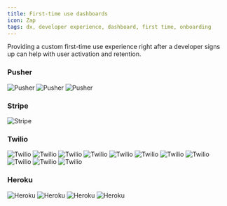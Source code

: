 ```yaml
---
title: First-time use dashboards
icon: Zap
tags: dx, developer experience, dashboard, first time, onboarding
---
```


Providing a custom first-time use experience right after a developer
signs up can help with user activation and retention.

### Pusher

![Pusher](../images/dx/pusher/pusher-10.png)
![Pusher](../images/dx/pusher/pusher-11.png)
![Pusher](../images/dx/pusher/pusher-12.png)

### Stripe

![Stripe](../images/dx/stripe/stripe-19.png)

### Twilio

![Twilio](../images/dx/twilio/twilio-8.png)
![Twilio](../images/dx/twilio/twilio-9.png)
![Twilio](../images/dx/twilio/twilio-10.png)
![Twilio](../images/dx/twilio/twilio-11.png)
![Twilio](../images/dx/twilio/twilio-12.png)
![Twilio](../images/dx/twilio/twilio-13.png)
![Twilio](../images/dx/twilio/twilio-14.png)
![Twilio](../images/dx/twilio/twilio-15.png)
![Twilio](../images/dx/twilio/twilio-17.png)
![Twilio](../images/dx/twilio/twilio-19.png)
![Twilio](../images/dx/twilio/twilio-21.png)

### Heroku

![Heroku](../images/dx/heroku/heroku-8.png)
![Heroku](../images/dx/heroku/heroku-10.png)
![Heroku](../images/dx/heroku/heroku-11.png)
![Heroku](../images/dx/heroku/heroku-12.png)